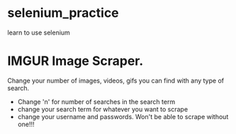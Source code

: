 # selenium_practice
learn to use selenium

# IMGUR Image Scraper. 
Change your number of images, videos, gifs you can find with any type of search. 
- Change 'n' for number of searches in the search term
- change your search term for whatever you want to scrape
- change your username and passwords. Won't be able to scrape without one!!!
